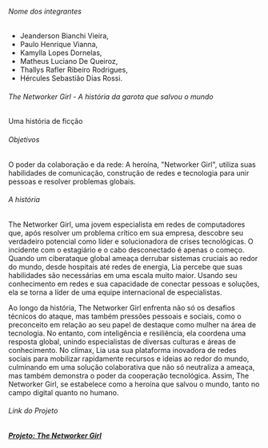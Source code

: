 ###### Nome dos integrantes

- Jeanderson Bianchi Vieira,
- Paulo Henrique Vianna,
- Kamylla Lopes Dornelas,
- Matheus Luciano De Queiroz,
- Thallys Rafler Ribeiro Rodrigues,
- Hércules Sebastião Dias Rossi.

###### The Networker Girl - A história da garota que salvou o mundo

Uma história de ficção

###### Objetivos

O poder da colaboração e da rede: A heroína, "Networker Girl", utiliza suas habilidades de comunicação, construção de redes e tecnologia para unir pessoas e resolver problemas globais.

###### A história

The Networker Girl, uma jovem especialista em redes de computadores que, após resolver um problema crítico em sua empresa, descobre seu verdadeiro potencial como líder e solucionadora de crises tecnológicas. O incidente com o estagiário e o cabo desconectado é apenas o começo. Quando um ciberataque global ameaça derrubar sistemas cruciais ao redor do mundo, desde hospitais até redes de energia, Lia percebe que suas habilidades são necessárias em uma escala muito maior. Usando seu conhecimento em redes e sua capacidade de conectar pessoas e soluções, ela se torna a líder de uma equipe internacional de especialistas.

Ao longo da história, The Networker Girl enfrenta não só os desafios técnicos do ataque, mas também pressões pessoais e sociais, como o preconceito em relação ao seu papel de destaque como mulher na área de tecnologia. No entanto, com inteligência e resiliência, ela coordena uma resposta global, unindo especialistas de diversas culturas e áreas de conhecimento. No clímax, Lia usa sua plataforma inovadora de redes sociais para mobilizar rapidamente recursos e ideias ao redor do mundo, culminando em uma solução colaborativa que não só neutraliza a ameaça, mas também demonstra o poder da cooperação tecnológica. Assim, The Networker Girl, se estabelece como a heroína que salvou o mundo, tanto no campo digital quanto no humano.

###### Link do Projeto

##### [Projeto: The Networker Girl](https://github.com/users/phoenixproject/projects/2/)<br/>
